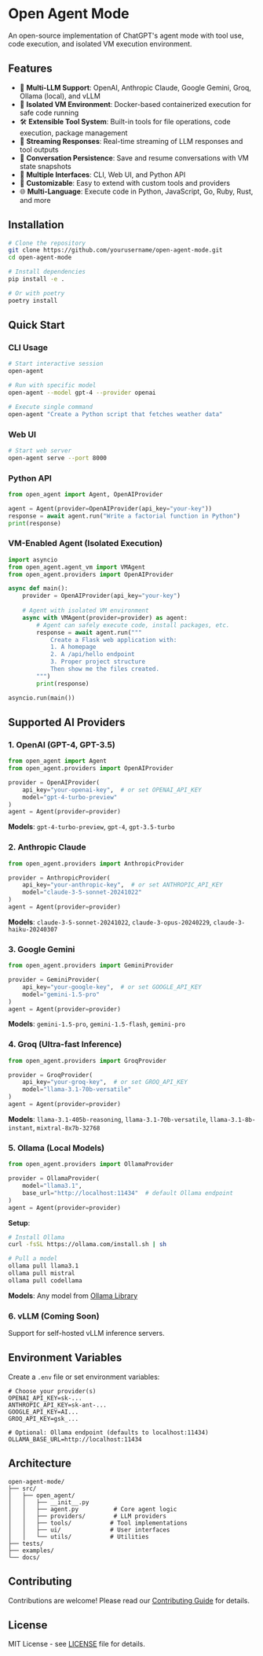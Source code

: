 # Open Agent Mode

An open-source implementation of ChatGPT's agent mode with tool use, code execution, and isolated VM execution environment.

## Features

- 🤖 **Multi-LLM Support**: OpenAI, Anthropic Claude, Google Gemini, Groq, Ollama (local), and vLLM
- 🐳 **Isolated VM Environment**: Docker-based containerized execution for safe code running
- 🛠️ **Extensible Tool System**: Built-in tools for file operations, code execution, package management
- 🔄 **Streaming Responses**: Real-time streaming of LLM responses and tool outputs
- 💾 **Conversation Persistence**: Save and resume conversations with VM state snapshots
- 🎨 **Multiple Interfaces**: CLI, Web UI, and Python API
- 🔧 **Customizable**: Easy to extend with custom tools and providers
- 🌐 **Multi-Language**: Execute code in Python, JavaScript, Go, Ruby, Rust, and more

## Installation

```bash
# Clone the repository
git clone https://github.com/yourusername/open-agent-mode.git
cd open-agent-mode

# Install dependencies
pip install -e .

# Or with poetry
poetry install
```

## Quick Start

### CLI Usage

```bash
# Start interactive session
open-agent

# Run with specific model
open-agent --model gpt-4 --provider openai

# Execute single command
open-agent "Create a Python script that fetches weather data"
```

### Web UI

```bash
# Start web server
open-agent serve --port 8000
```

### Python API

```python
from open_agent import Agent, OpenAIProvider

agent = Agent(provider=OpenAIProvider(api_key="your-key"))
response = await agent.run("Write a factorial function in Python")
print(response)
```

### VM-Enabled Agent (Isolated Execution)

```python
import asyncio
from open_agent.agent_vm import VMAgent
from open_agent.providers import OpenAIProvider

async def main():
    provider = OpenAIProvider(api_key="your-key")
    
    # Agent with isolated VM environment
    async with VMAgent(provider=provider) as agent:
        # Agent can safely execute code, install packages, etc.
        response = await agent.run("""
            Create a Flask web application with:
            1. A homepage
            2. A /api/hello endpoint
            3. Proper project structure
            Then show me the files created.
        """)
        print(response)

asyncio.run(main())
```

## Supported AI Providers

### 1. OpenAI (GPT-4, GPT-3.5)

```python
from open_agent import Agent
from open_agent.providers import OpenAIProvider

provider = OpenAIProvider(
    api_key="your-openai-key",  # or set OPENAI_API_KEY
    model="gpt-4-turbo-preview"
)
agent = Agent(provider=provider)
```

**Models**: `gpt-4-turbo-preview`, `gpt-4`, `gpt-3.5-turbo`

### 2. Anthropic Claude

```python
from open_agent.providers import AnthropicProvider

provider = AnthropicProvider(
    api_key="your-anthropic-key",  # or set ANTHROPIC_API_KEY
    model="claude-3-5-sonnet-20241022"
)
agent = Agent(provider=provider)
```

**Models**: `claude-3-5-sonnet-20241022`, `claude-3-opus-20240229`, `claude-3-haiku-20240307`

### 3. Google Gemini

```python
from open_agent.providers import GeminiProvider

provider = GeminiProvider(
    api_key="your-google-key",  # or set GOOGLE_API_KEY
    model="gemini-1.5-pro"
)
agent = Agent(provider=provider)
```

**Models**: `gemini-1.5-pro`, `gemini-1.5-flash`, `gemini-pro`

### 4. Groq (Ultra-fast Inference)

```python
from open_agent.providers import GroqProvider

provider = GroqProvider(
    api_key="your-groq-key",  # or set GROQ_API_KEY
    model="llama-3.1-70b-versatile"
)
agent = Agent(provider=provider)
```

**Models**: `llama-3.1-405b-reasoning`, `llama-3.1-70b-versatile`, `llama-3.1-8b-instant`, `mixtral-8x7b-32768`

### 5. Ollama (Local Models)

```python
from open_agent.providers import OllamaProvider

provider = OllamaProvider(
    model="llama3.1",
    base_url="http://localhost:11434"  # default Ollama endpoint
)
agent = Agent(provider=provider)
```

**Setup**:
```bash
# Install Ollama
curl -fsSL https://ollama.com/install.sh | sh

# Pull a model
ollama pull llama3.1
ollama pull mistral
ollama pull codellama
```

**Models**: Any model from [Ollama Library](https://ollama.com/library)

### 6. vLLM (Coming Soon)

Support for self-hosted vLLM inference servers.

## Environment Variables

Create a `.env` file or set environment variables:

```env
# Choose your provider(s)
OPENAI_API_KEY=sk-...
ANTHROPIC_API_KEY=sk-ant-...
GOOGLE_API_KEY=AI...
GROQ_API_KEY=gsk_...

# Optional: Ollama endpoint (defaults to localhost:11434)
OLLAMA_BASE_URL=http://localhost:11434
```

## Architecture

```
open-agent-mode/
├── src/
│   ├── open_agent/
│   │   ├── __init__.py
│   │   ├── agent.py          # Core agent logic
│   │   ├── providers/        # LLM providers
│   │   ├── tools/           # Tool implementations
│   │   ├── ui/              # User interfaces
│   │   └── utils/           # Utilities
├── tests/
├── examples/
└── docs/
```

## Contributing

Contributions are welcome! Please read our [Contributing Guide](CONTRIBUTING.md) for details.

## License

MIT License - see [LICENSE](LICENSE) file for details.
